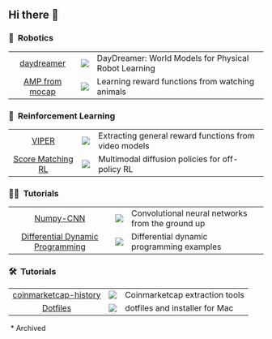 ## Hi there 👋

<!--
**Alescontrela/Alescontrela** is a ✨ _special_ ✨ repository because its `README.md` (this file) appears on your GitHub profile.

Here are some ideas to get you started:

- 🔭 I’m currently working on ...
- 🌱 I’m currently learning ...
- 👯 I’m looking to collaborate on ...
- 🤔 I’m looking for help with ...
- 💬 Ask me about ...
- 📫 How to reach me: ...
- 😄 Pronouns: ...
- ⚡ Fun fact: ...
-->

### 🤖&nbsp; Robotics

|     |     |     |
| :-: | :-: | :-- |
| [daydreamer](https://github.com/danijar/daydreamer) | ![](https://img.shields.io/github/stars/danijar/daydreamer?label=%E2%98%85) | DayDreamer: World Models for Physical Robot Learning |
| [AMP from mocap](https://github.com/Alescontrela/AMP_for_hardware) | ![](https://img.shields.io/github/stars/Alescontrela/AMP_for_hardware?label=%E2%98%85) | Learning reward functions from watching animals |

### 👾&nbsp; Reinforcement Learning

|     |     |     |
| :-: | :-: | :-- |
| [VIPER](https://github.com/Alescontrela/viper_rl) | ![](https://img.shields.io/github/stars/Alescontrela/viper_rl?label=%E2%98%85) | Extracting general reward functions from video models |
| [Score Matching RL](https://github.com/Alescontrela/score_matching_rl) | ![](https://img.shields.io/github/stars/Alescontrela/score_matching_rl?label=%E2%98%85) | Multimodal diffusion policies for off-policy RL |


### 👨‍🏫&nbsp; Tutorials

|     |     |     |
| :-: | :-: | :-- |
| [Numpy-CNN](https://github.com/Alescontrela/Numpy-CNN) | ![](https://img.shields.io/github/stars/Alescontrela/Numpy-CNN?label=%E2%98%85) | Convolutional neural networks from the ground up |
| [Differential Dynamic Programming](https://github.com/Alescontrela/DDP_Examples) | ![](https://img.shields.io/github/stars/Alescontrela/DDP_Examples?label=%E2%98%85) | Differential dynamic programming examples |

### 🛠️&nbsp; Tutorials

|     |     |     |
| :-: | :-: | :-- |
| [coinmarketcap-history](https://github.com/Waultics/coinmarketcap-history) | ![](https://img.shields.io/github/stars/Waultics/coinmarketcap-history?label=%E2%98%85) | Coinmarketcap extraction tools |
| [Dotfiles](https://github.com/Alescontrela/dotfiles) | ![](https://img.shields.io/github/stars/Alescontrela/dotfiles?label=%E2%98%85) | dotfiles and installer for Mac |

&nbsp;* Archived
